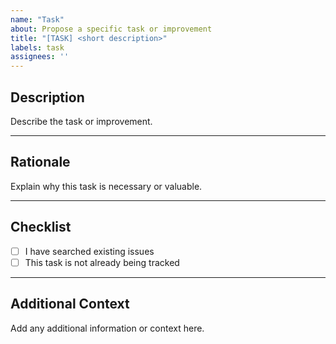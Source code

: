 ```yaml
---
name: "Task"
about: Propose a specific task or improvement
title: "[TASK] <short description>"
labels: task
assignees: ''
---
```


## Description

Describe the task or improvement.

---

## Rationale

Explain why this task is necessary or valuable.

---

## Checklist

- [ ] I have searched existing issues
- [ ] This task is not already being tracked

---

## Additional Context

Add any additional information or context here.